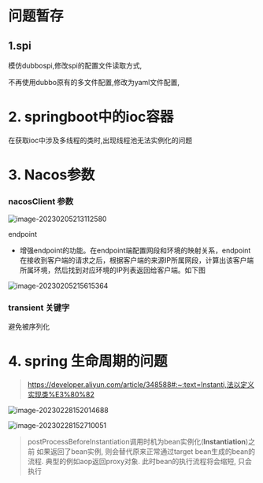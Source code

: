 # 问题暂存

## 1.spi

模仿dubbospi,修改spi的配置文件读取方式,

不再使用dubbo原有的多文件配置,修改为yaml文件配置,

# 2. springboot中的ioc容器

在获取ioc中涉及多线程的类时,出现线程池无法实例化的问题

# 3. Nacos参数

### nacosClient 参数

![image-20230205213112580](https://cdn.jsdelivr.net/gh/redamancy-w/blogImages@main/imgimage-20230205213112580.png)



endpoint

- 增强endpoint的功能。在endpoint端配置网段和环境的映射关系，endpoint在接收到客户端的请求之后，根据客户端的来源IP所属网段，计算出该客户端所属环境，然后找到对应环境的IP列表返回给客户端。如下图

![image-20230205215615364](https://cdn.jsdelivr.net/gh/redamancy-w/blogImages@main/imgimage-20230205215615364.png)



### transient 关键字

避免被序列化

# 4. spring 生命周期的问题

> https://developer.aliyun.com/article/348588#:~:text=Instanti,法以定义实现类%E3%80%82



![image-20230228152014688](https://cdn.jsdelivr.net/gh/redamancy-w/blogImages@main/imgimage-20230228152014688.png)

![image-20230228152710051](https://cdn.jsdelivr.net/gh/redamancy-w/blogImages@main/imgimage-20230228152710051.png)

> postProcessBeforeInstantiation调用时机为bean实例化(**Instantiation**)之前 如果返回了bean实例, 则会替代原来正常通过target bean生成的bean的流程. 典型的例如aop返回proxy对象. 此时bean的执行流程将会缩短, 只会执行 
